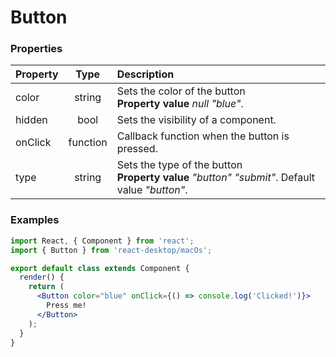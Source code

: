 # Button

### Properties

Property            | Type         | Description
:------------------ | :-----------:| :----------
color               | string       | Sets the color of the button<br/>__Property value__ _null_ _"blue"_.
hidden              | bool         | Sets the visibility of a component.
onClick             | function     | Callback function when the button is pressed.
type                | string       | Sets the type of the button<br/>__Property value__ _"button"_ _"submit"_. Default value _"button"_.

### Examples

```jsx
import React, { Component } from 'react';
import { Button } from 'react-desktop/macOs';

export default class extends Component {
  render() {
    return (
      <Button color="blue" onClick={() => console.log('Clicked!')}>
        Press me!
      </Button>
    );
  }
}
```
